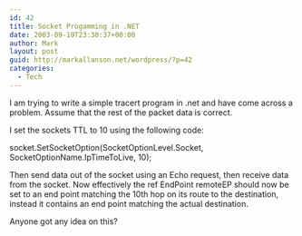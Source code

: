 ```yaml
---
id: 42
title: Socket Progamming in .NET
date: 2003-09-19T23:30:37+00:00
author: Mark
layout: post
guid: http://markallanson.net/wordpress/?p=42
categories:
  - Tech
---
```

I am trying to write a simple tracert program in .net and have come across a problem. Assume that the rest of the packet data is correct.

I set the sockets TTL to 10 using the following code:

<div>
  socket.SetSocketOption(SocketOptionLevel.Socket, SocketOptionName.IpTimeToLive, 10);
</div>

Then send data out of the socket using an Echo request, then receive data from the socket. Now effectively the ref EndPoint remoteEP should now be set to an end point matching the 10th hop on its route to the destination, instead it contains an end point matching the actual destination.

Anyone got any idea on this?